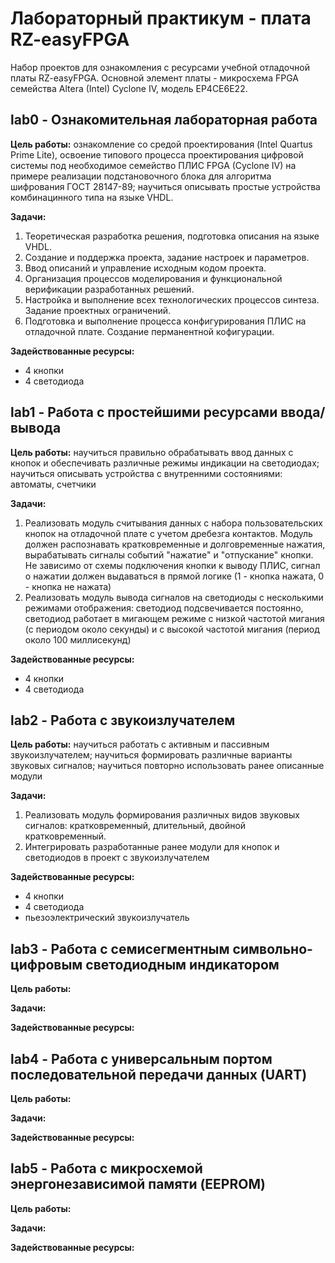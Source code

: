 # Лабораторный практикум - плата RZ-easyFPGA

Набор проектов для ознакомления с ресурсами учебной отладочной платы RZ-easyFPGA.
Основной элемент платы - микросхема FPGA семейства Altera (Intel) Cyclone IV, модель EP4CE6E22.

## lab0 - Ознакомительная лабораторная работа

**Цель работы:** ознакомление со средой проектирования (Intel Quartus Prime Lite), освоение типового процесса проектирования цифровой системы под необходимое семейство ПЛИС FPGA (Cyclone IV) на примере реализации подстановочного блока для алгоритма шифрования ГОСТ 28147-89; научиться описывать простые устройства комбинацинного типа на языке VHDL. 

**Задачи:**
1. Теоретическая разработка решения, подготовка описания на языке VHDL.
1. Создание и поддержка проекта, задание настроек и параметров.
1. Ввод описаний и управление исходным кодом проекта.
1. Организация процессов моделирования и функциональной верификации разработанных решений.
1. Настройка и выполнение всех технологических процессов синтеза. Задание проектных ограничений.
1. Подготовка и выполнение процесса конфигурирования ПЛИС на отладочной плате. Создание перманентной кофигурации.

**Задействованные ресурсы:**
* 4 кнопки
* 4 светодиода



## lab1 - Работа с простейшими ресурсами ввода/вывода

**Цель работы:** научиться правильно обрабатывать ввод данных с кнопок и обеспечивать различные режимы индикации на светодиодах; научиться описывать устройства с внутренними состояниями: автоматы, счетчики

**Задачи:**
1. Реализовать модуль считывания данных с набора пользовательских кнопок на отладочной плате с учетом дребезга контактов. Модуль должен распознавать кратковременные и долговременные нажатия, вырабатывать сигналы событий "нажатие" и "отпускание" кнопки. Не зависимо от схемы подключения кнопки к выводу ПЛИС, сигнал о нажатии должен выдаваться в прямой логике (1 - кнопка нажата, 0 - кнопка не нажата)
1. Реализовать модуль вывода сигналов на светодиоды с несколькими режимами отображения: светодиод подсвечивается постоянно, светодиод работает в мигающем режиме с низкой частотой мигания (с периодом около секунды) и с высокой частотой мигания (период около 100 миллисекунд)

**Задействованные ресурсы:**
* 4 кнопки
* 4 светодиода



## lab2 - Работа с звукоизлучателем

**Цель работы:** научиться работать с активным и пассивным звукоизлучателем; научиться формировать различные варианты звуковых сигналов; научиться повторно использовать ранее описанные модули

**Задачи:**
1. Реализовать модуль формирования различных видов звуковых сигналов: кратковременный, длительный, двойной кратковременный.
1. Интегрировать разработанные ранее модули для кнопок и светодиодов в проект с звукоизлучателем 

**Задействованные ресурсы:**
* 4 кнопки
* 4 светодиода
* пьезоэлектрический звукоизлучатель



## lab3 - Работа с семисегментным символьно-цифровым светодиодным индикатором

**Цель работы:** 

**Задачи:**

**Задействованные ресурсы:**



## lab4 - Работа с универсальным портом последовательной передачи данных (UART)

**Цель работы:** 

**Задачи:**

**Задействованные ресурсы:**



## lab5 - Работа с микросхемой энергонезависимой памяти (EEPROM)

**Цель работы:** 

**Задачи:**

**Задействованные ресурсы:**
